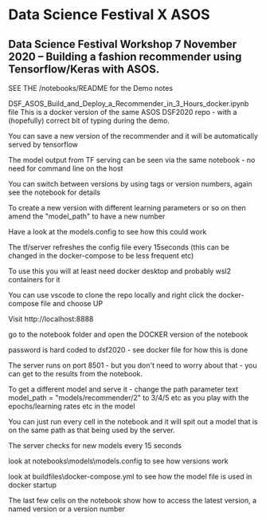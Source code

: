 # Data Science Festival X ASOS
## Data Science Festival Workshop 7 November 2020 – Building a fashion recommender using Tensorflow/Keras with ASOS.

SEE THE /notebooks/README for the Demo notes

DSF_ASOS_Build_and_Deploy_a_Recommender_in_3_Hours_docker.ipynb file 
This is a docker version of the same ASOS DSF2020 repo - with a (hopefully) correct bit of typing during the demo.

You can save a new version of the recommender and it will be automatically served by tensorflow

The model output from TF serving can be seen via the same notebook - no need for command line on the host

You can switch between versions by using tags or version numbers, again see the notebook for details

To create a new version with different learning parameters or so on then amend the "model_path" to have a new number

Have a look at the models.config to see how this could work

The tf/server refreshes the config file every 15seconds (this can be changed in the docker-compose to be less frequent etc)

To use this you will at least need docker desktop and probably wsl2 containers for it

You can use vscode to clone the repo locally and right click the docker-compose file and choose UP

Visit http://localhost:8888

go to the notebook folder and open the DOCKER version of the notebook

password is hard coded to dsf2020 - see docker file for how this is done

The server runs on port 8501 - but you don't need to worry about that - you can get to the results from the notebook.

To get a different model and serve it - change the path parameter text model_path = "models/recommender/2"  to 3/4/5 etc as you play with the epochs/learning rates etc in the model 

You can just run every cell in the notebook and it will spit out a model that is on the same path as that being used by the server.

The server checks for new models every 15 seconds

look at notebooks\models\models.config to see how versions work

look at buildfiles\docker-compose.yml to see how the model file is used in docker startup 

The last few cells on the notebook show how to access the latest version, a named version or a version number


